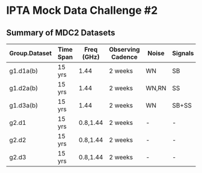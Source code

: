 # IPTA Mock Data Challenge \#2


Summary of MDC2 Datasets
------------------------

|Group.Dataset   | Time Span | Freq (GHz)  | Observing Cadence |  Noise | Signals  |
|---|---|---|---|---|---|
|g1.d1a(b) | 15 yrs | 1.44  | 2 weeks | WN | SB|
|g1.d2a(b) | 15 yrs | 1.44  | 2 weeks | WN,RN | SS |
|g1.d3a(b) | 15 yrs | 1.44  | 2 weeks | WN | SB+SS|
|g2.d1 | 15 yrs | 0.8,1.44  | 2 weeks | - | - |
|g2.d2 | 15 yrs | 0.8,1.44  | 2 weeks | - | - |
|g2.d3 | 15 yrs | 0.8,1.44  | 2 weeks | - | - |
